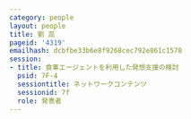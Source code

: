 ```yaml
---
category: people
layout: people
title: 劉 蕊
pageid: '4319'
emailhash: dcbfbe33b6e8f9268cec792e861c1578
session:
- title: 食事エージェントを利用した発想支援の検討
  psid: 7F-4
  sessiontitle: ネットワークコンテンツ
  sessionid: 7f
  role: 発表者
---
```

